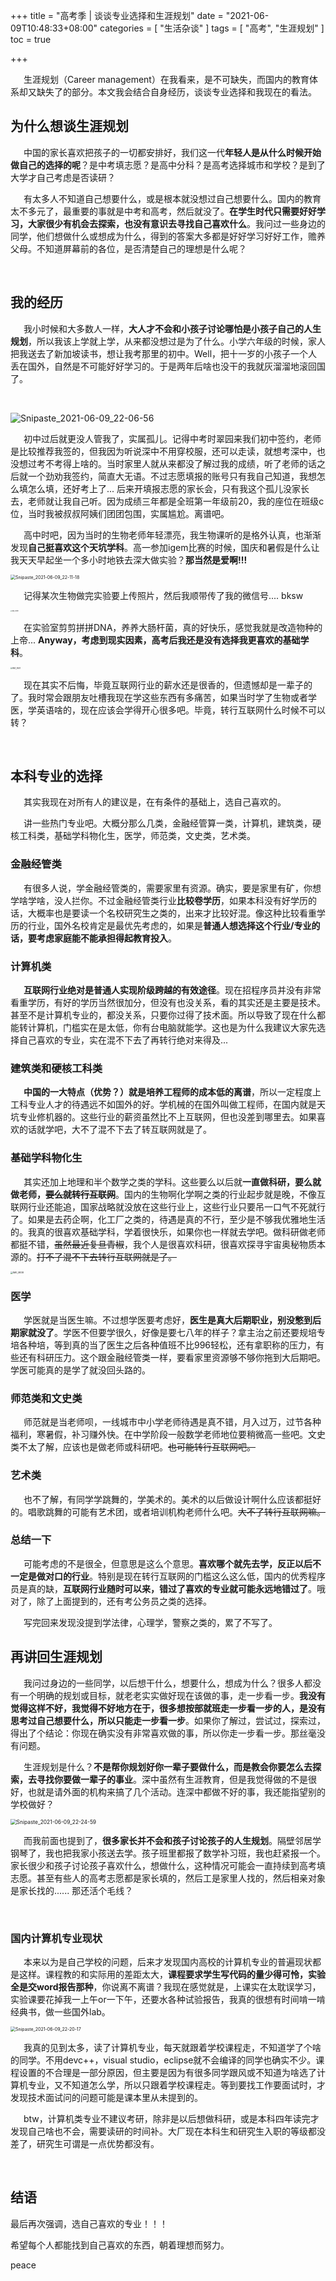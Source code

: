+++
title = "高考季 | 谈谈专业选择和生涯规划"
date = "2021-06-09T10:48:33+08:00"
categories = [
    "生活杂谈"
]
tags = [
    "高考",
    "生涯规划"
]
toc = true

+++

&emsp;&ensp;生涯规划（Career management）在我看来，是不可缺失，而国内的教育体系却又缺失了的部分。本文我会结合自身经历，谈谈专业选择和我现在的看法。

<!--more-->

## 为什么想谈生涯规划

&emsp;&ensp;中国的家长喜欢把孩子的一切都安排好，我们这一代**年轻人是从什么时候开始做自己的选择的呢**？是中考填志愿？是高中分科？是高考选择城市和学校？是到了大学才自己考虑是否读研？

&emsp;&ensp;有太多人不知道自己想要什么，或是根本就没想过自己想要什么。国内的教育太不多元了，最重要的事就是中考和高考，然后就没了。**在学生时代只需要好好学习，大家很少有机会去探索，也没有意识去寻找自己喜欢什么**。我问过一些身边的同学，他们想做什么或想成为什么，得到的答案大多都是好好学习好好工作，赡养父母。不知道屏幕前的各位，是否清楚自己的理想是什么呢？

&emsp;&ensp;

## 我的经历

&emsp;&ensp;我小时候和大多数人一样，**大人才不会和小孩子讨论哪怕是小孩子自己的人生规划**，所以我该上学就上学，从来都没想过是为了什么。小学六年级的时候，家人把我送去了新加坡读书，想让我考那里的初中。Well，把十一岁的小孩子一个人丢在国外，自然是不可能好好学习的。于是两年后啥也没干的我就灰溜溜地滚回国了。

&emsp;&ensp;

![Snipaste_2021-06-09_22-06-56](../majorCareerPic/Snipaste_2021-06-09_22-06-56.png)

&emsp;&ensp;初中过后就更没人管我了，实属孤儿。记得中考时翠园来我们初中签约，老师是比较推荐我签的，但我因为听说深中不用穿校服，还可以走读，就想考深中，也没想过考不考得上啥的。当时家里人就从来都没了解过我的成绩，听了老师的话之后就一个劲劝我签约，简直大无语。不过志愿填报的账号只有我自己知道，我想怎么填怎么填，还好考上了... 后来开填报志愿的家长会，只有我这个孤儿没家长去，老师就让我自己听。因为成绩三年都是全班第一年级前20，我的座位在班级c位，当时我被叔叔阿姨们团团包围，实属尴尬。离谱吧。

&emsp;&ensp;高中时吧，因为当时的生物老师年轻漂亮，我生物课听的是格外认真，也渐渐发现**自己挺喜欢这个天坑学科**。高一参加igem比赛的时候，国庆和暑假是什么让我天天早起坐一个多小时地铁去深大做实验？**那当然是爱啊!!!**

<img src="../majorCareerPic/Snipaste_2021-06-09_22-11-18.png" alt="Snipaste_2021-06-09_22-11-18" style="zoom:50%;" />

&emsp;&ensp;记得某次生物做完实验要上传照片，然后我顺带传了我的微信号.... bksw

<img src="../majorCareerPic/IMG_9499.JPG" alt="IMG_9499" style="zoom: 15%;" />

&emsp;&ensp;在实验室剪剪拼拼DNA，养养大肠杆菌，真的好快乐，感觉我就是改造物种的上帝... **Anyway，考虑到现实因素，高考后我还是没有选择我更喜欢的基础学科**。

<img src="../majorCareerPic/IMG_9501.JPG" alt="IMG_9501" style="zoom:20%;" />

&emsp;&ensp;现在其实不后悔，毕竟互联网行业的薪水还是很香的，但遗憾却是一辈子的了。我时常会跟朋友吐槽我现在学这些东西有多痛苦，如果当时学了生物或者学医，学英语啥的，现在应该会学得开心很多吧。毕竟，转行互联网什么时候不可以转？

&emsp;&ensp;

## 本科专业的选择

&emsp;&ensp;其实我现在对所有人的建议是，在有条件的基础上，选自己喜欢的。

&emsp;&ensp;讲一些热门专业吧。大概分那么几类，金融经管算一类，计算机，建筑类，硬核工科类，基础学科物化生，医学，师范类，文史类，艺术类。

### 金融经管类

&emsp;&ensp;有很多人说，学金融经管类的，需要家里有资源。确实，要是家里有矿，你想学啥学啥，没人拦你。不过金融经管类行业**比较卷学历**，如果本科没有好学历的话，大概率也是要读一个名校研究生之类的，出来才比较好混。像这种比较看重学历的行业，国外名校肯定是最优先考虑的，如果是**普通人想选择这个行业/专业的话，要考虑家庭能不能承担得起教育投入**。

### 计算机类

&emsp;&ensp;**互联网行业绝对是普通人实现阶级跨越的有效途径**。现在招程序员并没有非常看重学历，有好的学历当然很加分，但没有也没关系，看的其实还是主要是技术。甚至不是计算机专业的，都没关系，只要你过得了技术面。所以导致了现在什么都能转计算机，门槛实在是太低，你有台电脑就能学。这也是为什么我建议大家先选择自己喜欢的专业，实在混不下去了再转行绝对来得及...

### 建筑类和硬核工科类

&emsp;&ensp;**中国的一大特点（优势？）就是培养工程师的成本低的离谱**，所以一定程度上工科专业人才的待遇远不如国外的好。学机械的在国外叫做工程师，在国内就是天坑专业修机器的。这些行业的薪资虽然比不上互联网，但也没差到哪里去。如果喜欢的话就学吧，大不了混不下去了转互联网就是了。

### 基础学科物化生

&emsp;&ensp;其实还加上地理和半个数学之类的学科。这些要么以后就**一直做科研，要么就做老师，~~要么就转行互联网~~**。国内的生物啊化学啊之类的行业起步就是晚，不像互联网行业还能追，国家战略就没放在这些行业上，这些行业只要吊一口气不死就行了。如果是去药企啊，化工厂之类的，待遇是真的不行，至少是不够我优雅地生活的。我真的很喜欢基础学科，学着很快乐，如果你也一样就去学吧。做科研做老师都挺不错，~~虽然最近复旦青椒~~，我个人是很喜欢科研，很喜欢探寻宇宙奥秘物质本源的。~~打不了混不下去转行互联网就是了。~~

<img src="../majorCareerPic/IMG_9838.JPG" alt="IMG_9838" style="zoom:25%;" />

### 医学

&emsp;&ensp;学医就是当医生嘛。不过想学医要考虑好，**医生是真大后期职业，别没憋到后期家就没了**。学医不但要学很久，好像是要七八年的样子？拿主治之前还要规培专培各种培，等到真的当了医生之后各种值班不比996轻松，还有拿职称的压力，有些还有科研压力。这个跟金融经管类一样，要看家里资源够不够你拖到大后期吧。学医可能真的是学了就没回头路的。

### 师范类和文史类

&emsp;&ensp;师范就是当老师呗，一线城市中小学老师待遇是真不错，月入过万，过节各种福利，寒暑假，补习赚外快。在中学阶段一般数学老师地位要稍微高一些吧。文史类不太了解，应该也是做老师或科研吧。~~也可能转行互联网吧。~~

### 艺术类

&emsp;&ensp;也不了解，有同学学跳舞的，学美术的。美术的以后做设计啊什么应该都挺好的。唱歌跳舞的可能有艺术团，或者培训机构老师什么吧。~~大不了转行互联网嘛。~~

### 总结一下

&emsp;&ensp;可能考虑的不是很全，但意思是这么个意思。**喜欢哪个就先去学，反正以后不一定是做对口的行业**。特别是现在转行互联网的门槛这么这么低，国内的优秀程序员是真的缺，**互联网行业随时可以来，错过了喜欢的专业就可能永远地错过了**。哦对了，除了上面提到的，还有考公务员之类的选择。

&emsp;&ensp;写完回来发现没提到学法律，心理学，警察之类的，累了不写了。



## 再讲回生涯规划

&emsp;&ensp;我问过身边的一些同学，以后想干什么，想要什么，想成为什么？很多人都没有一个明确的规划或目标，就老老实实做好现在该做的事，走一步看一步。**我没有觉得这样不好，我觉得不好地方在于，很多想按部就班走一步看一步的人，是没有思考过自己想要什么，所以只能走一步看一步**。如果你了解过，尝试过，探索过，得出了个结论：你现在确实没有非常喜欢做的事，所以你走一步看一步。那丝毫没有问题。

&emsp;&ensp;生涯规划是什么？**不是帮你规划好你一辈子要做什么，而是教会你要怎么去探索，去寻找你要做一辈子的事业**。深中虽然有生涯教育，但是我觉得做的不是很好，也就是请外面的机构来搞了几个活动。连深中都做不好的事，我还能指望别的学校做好？

<img src="../majorCareerPic/Snipaste_2021-06-09_22-24-59.png" alt="Snipaste_2021-06-09_22-24-59" style="zoom:60%;" />

&emsp;&ensp;而我前面也提到了，**很多家长并不会和孩子讨论孩子的人生规划**。隔壁邻居学钢琴了，我也把我家小孩送去学。孩子班里都报了数学补习班，我也赶紧报一个。家长很少和孩子讨论孩子喜欢什么，想做什么，这种情况可能会一直持续到高考填志愿。甚至有些人的高考志愿都是家长填的，然后工是家里人找的，然后相亲对象是家长找的...... 那还活个毛线？

&emsp;&ensp;

### 国内计算机专业现状

&emsp;&ensp;本来以为是自己学校的问题，后来才发现国内高校的计算机专业的普遍现状都是这样。课程教的和实际用的差距太大，**课程要求学生写代码的量少得可怜，实验全是交word报告那种**，你说离不离谱？我现在感觉就是，上课实在太耽误学习，实验课要花掉我一上午or一下午，还要水各种试验报告，我真的很想有时间啃一啃经典书，做一些国外lab。

<img src="../majorCareerPic/Snipaste_2021-06-09_22-20-17.png" alt="Snipaste_2021-06-09_22-20-17" style="zoom: 50%;" />

&emsp;&ensp;我真的见到太多，读了计算机专业，每天就跟着学校课程走，不知道学了个啥的同学。不用devc++，visual studio，eclipse就不会编译的同学也确实不少。课程设置的不合理是一部分原因，但主要是因为有很多同学跟风或不知道为啥选了计算机专业，又不知道怎么学，所以只跟着学校课程走。等到要找工作要面试时，才发现技术面试问的问题可能是课本里从未提到的。

&emsp;&ensp;btw，计算机类专业不建议考研，除非是以后想做科研，或是本科四年读完才发现自己啥也不会，需要读研的时间补。大厂现在本科生和研究生入职的等级都没差了，研究生可谓是一点优势都没有。

&emsp;&ensp;

## 结语

最后再次强调，选自己喜欢的专业！！！

希望每个人都能找到自己喜欢的东西，朝着理想而努力。

peace

